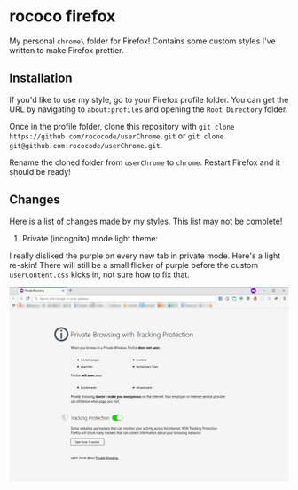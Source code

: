 # rococo firefox

My personal `chrome\` folder for Firefox! Contains some custom styles I've written to make Firefox prettier.

## Installation

If you'd like to use my style, go to your Firefox profile folder. You can get the URL by navigating to `about:profiles` and opening the `Root Directory` folder.

Once in the profile folder, clone this repository with `git clone https://github.com/rococode/userChrome.git` or `git clone git@github.com:rococode/userChrome.git`.

Rename the cloned folder from `userChrome` to `chrome`. Restart Firefox and it should be ready!

## Changes

Here is a list of changes made by my styles. This list may not be complete!

1. Private (incognito) mode light theme:

I really disliked the purple on every new tab in private mode. Here's a light re-skin! There will still be a small flicker of purple before the custom `userContent.css` kicks in, not sure how to fix that.

![](./1.png)


